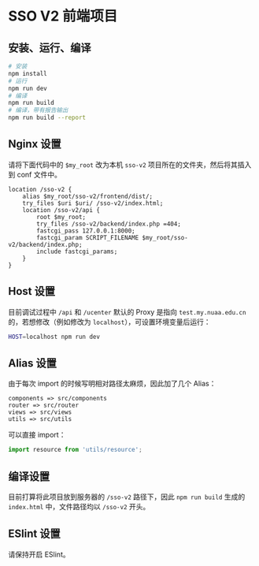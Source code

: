 # SSO V2 前端项目

## 安装、运行、编译

```bash
# 安装
npm install
# 运行
npm run dev
# 编译
npm run build
# 编译，带有报告输出
npm run build --report
```

## Nginx 设置

请将下面代码中的 `$my_root` 改为本机 `sso-v2` 项目所在的文件夹，然后将其插入到 conf 文件中。

```nginx
location /sso-v2 {
    alias $my_root/sso-v2/frontend/dist/;
    try_files $uri $uri/ /sso-v2/index.html;
    location /sso-v2/api {
        root $my_root;
        try_files /sso-v2/backend/index.php =404;
        fastcgi_pass 127.0.0.1:8000;
        fastcgi_param SCRIPT_FILENAME $my_root/sso-v2/backend/index.php;
        include fastcgi_params;
    }
}
```

## Host 设置

目前调试过程中 `/api` 和 `/ucenter` 默认的 Proxy 是指向 `test.my.nuaa.edu.cn` 的，若想修改（例如修改为 `localhost`），可设置环境变量后运行：

```bash
HOST=localhost npm run dev
```

## Alias 设置

由于每次 import 的时候写明相对路径太麻烦，因此加了几个 Alias：

```
components => src/components
router => src/router
views => src/views
utils => src/utils
```

可以直接 import：

```javascript
import resource from 'utils/resource';
```

## 编译设置

目前打算将此项目放到服务器的 `/sso-v2` 路径下，因此 `npm run build` 生成的 `index.html` 中，文件路径均以 `/sso-v2` 开头。

## ESlint 设置

请保持开启 ESlint。
